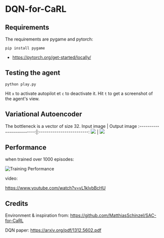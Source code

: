 # DQN-for-CaRL
## Requirements
The requirements are pygame and pytorch:

``pip install pygame``

- https://pytorch.org/get-started/locally/

## Testing the agent
``python play.py``

Hit ``x`` to activate autopilot et ``c`` to deactivate it. 
Hit ``t`` to get a screenshot of the agent's view.

## Variational Autoencoder
The bottleneck is a vector of size 32.
Input image             |  Output image
:-------------------------:|:-------------------------:
![](https://i.imgur.com/0rNKaD1.png)  |  ![](https://i.imgur.com/QT2DJLh.png)

## Performance
when trained over 1000 episodes:

![Training Performance](https://i.imgur.com/8gXmBNz.png)

video:

https://www.youtube.com/watch?v=vL1klvbBcHU

## Credits
Environment & inspiration from: https://github.com/MatthiasSchinzel/SAC-for-CaRL

DQN paper: https://arxiv.org/pdf/1312.5602.pdf
